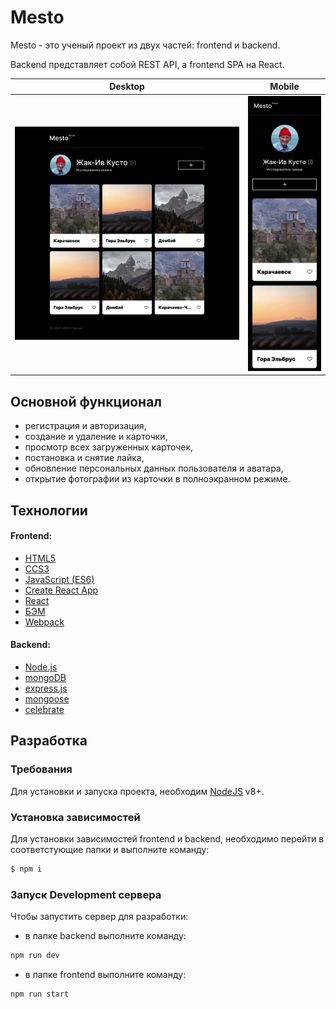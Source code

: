 # Mesto
Mesto - это ученый проект из двух частей: frontend и backend. 

Backend представляет собой REST API, а frontend SPA на React.


| Desktop                                                  | Mobile                                                   |
|----------------------------------------------------------|----------------------------------------------------------|
| ![Скриншот desktop версии сайта ](./project_desktop.png) | ![Скриншот мобильной версии сайта](./project_mobile.png) |

## Основной функционал
 - регистрация и авторизация,
 - создание и удаление и карточки,
 - просмотр всех загруженных карточек,
 - постановка и снятие лайка,
 - обновление персональных данных пользователя и аватара,
 - открытие фотографии из карточки в полноэкранном режиме.

## Технологии
#### Frontend:
 - [HTML5](https://www.w3.org/TR/2011/WD-html5-20110405/)
 - [CCS3](https://www.w3.org/Style/CSS/specs.ru.html)
 - [JavaScript (ES6)](https://262.ecma-international.org/6.0/)
 - [Create React App](https://create-react-app.dev/)
 - [React](https://ru.legacy.reactjs.org/)
 - [БЭМ]()
 - [Webpack]()

#### Backend:
 - [Node.js](https://nodejs.org/ru)
 - [mongoDB](https://www.mongodb.com/)
 - [express.js](https://expressjs.com/ru/)
 - [mongoose](https://mongoosejs.com/)
 - [celebrate](https://www.npmjs.com/package/celebrate)

## Разработка

### Требования
Для установки и запуска проекта, необходим [NodeJS](https://nodejs.org/) v8+.

### Установка зависимостей
Для установки зависимостей frontend и backend, необходимо перейти в соответстующие папки и выполните команду:
```sh
$ npm i
```

### Запуск Development сервера
Чтобы запустить сервер для разработки:
 - в папке backend выполните команду:
```sh
npm run dev
```
- в папке frontend выполните команду:
```sh
npm run start
```
